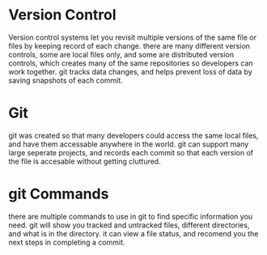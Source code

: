 
# Version Control
Version control systems let you revisit multiple versions of the same
file or files by keeping record of each change. there are many different version controls, some are local files only, and some are distributed version controls, which creates many of the same repositories so developers can work together. git tracks data changes, and helps prevent loss of data by saving snapshots of each commit. 

# Git
git was created so that many developers could access the same local files, and have them accessable anywhere in the world. git can support many large seperate projects, and records each commit so that each version of the file is accesable without getting cluttured. 

# git Commands
there are multiple commands to use in git to find specific information you need. git will show you tracked and untracked files, different directories, and what is in the directory. it can view a file status, and recomend you the next steps in completing a commit. 